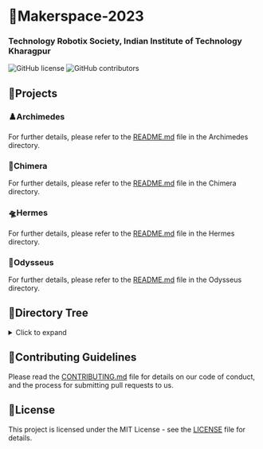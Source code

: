 # 🤖Makerspace-2023
### Technology Robotix Society, Indian Institute of Technology Kharagpur
![GitHub license](https://img.shields.io/github/license/robotix/Makerspace-2023)
![GitHub contributors](https://img.shields.io/github/contributors/robotix/Makerspace-2023)

## 🎨Projects
### ♟️Archimedes
For further details, please refer to the [README.md](Archimedes/README.md) file in the Archimedes directory.

### 🐏Chimera
For further details, please refer to the [README.md](Chimera/README.md) file in the Chimera directory.

### 🛸Hermes
For further details, please refer to the [README.md](Hermes/README.md) file in the Hermes directory.

### 🔋Odysseus
For further details, please refer to the [README.md](Odysseus/README.md) file in the Odysseus directory.


## 🎄Directory Tree
<details>
<summary>Click to expand</summary>

```bash
./
├── Archimedes/
│   ├── venv/
│   ├── README.md
│   ├── 
│   └── requirements.txt
|
├── Chimera/
│   ├── venv/
│   ├── README.md
│   ├──
│   └── requirements.txt
|
├── Hermes/
│   ├── venv/
│   ├── README.md
│   ├──
│   └── requirements.txt
|
├── Odysseus/
│   ├── venv/
│   ├── README.md
│   ├──
│   └── requirements.txt
|
├── README.md
├── requirements.txt
├── .gitignore
├── CONTRIBUTING.md
└── LICENSE
```
</details>

## 🛂Contributing Guidelines
Please read the [CONTRIBUTING.md](CONTRIBUTING.md) file for details on our code of conduct, and the process for submitting pull requests to us.

## 🪪License
This project is licensed under the MIT License - see the [LICENSE](LICENSE) file for details.
